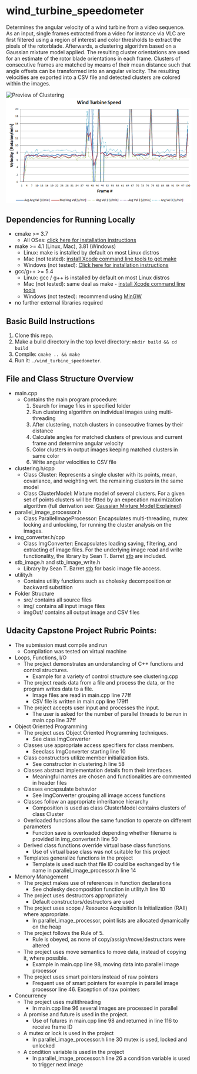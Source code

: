 # wind_turbine_speedometer
Determines the angular velocity of a wind turbine from a video sequence. As an input, single frames extracted from a video for instance via VLC are first filtered using a region of interest and color thresholds to extract the pixels of the rotorblade. Afterwards, a clustering algorithm based on a Gaussian mixture model applied. The resulting cluster orientations are used for an estimate of the rotor blade orientations in each frame. Clusters of consecutive frames are matched by means of their mean distance such that angle offsets can be transformed into an angular velocity. The resulting velocities are exported into a CSV file and detected clusters are colored within the images.

![Preview of Clustering](./Preview.gif)
![Graph of CSV](./Graph.png)

## Dependencies for Running Locally
* cmake >= 3.7
  * All OSes: [click here for installation instructions](https://cmake.org/install/)
* make >= 4.1 (Linux, Mac), 3.81 (Windows)
  * Linux: make is installed by default on most Linux distros
  * Mac (not tested): [install Xcode command line tools to get make](https://developer.apple.com/xcode/features/)
  * Windows (not tested): [Click here for installation instructions](http://gnuwin32.sourceforge.net/packages/make.htm)
* gcc/g++ >= 5.4
  * Linux: gcc / g++ is installed by default on most Linux distros
  * Mac (not tested): same deal as make - [install Xcode command line tools](https://developer.apple.com/xcode/features/)
  * Windows (not tested): recommend using [MinGW](http://www.mingw.org/)
* no further external libraries required

## Basic Build Instructions

1. Clone this repo.
2. Make a build directory in the top level directory: `mkdir build && cd build`
3. Compile: `cmake .. && make`
4. Run it: `./wind_turbine_speedometer`.

## File and Class Structure Overview
* main.cpp
  * Contains the main program procedure:
    1. Search for image files in specified folder
    2. Run clustering algorithm on individual images using multi-threading
    3. After clustering, match clusters in consecutive frames by their distance
    4. Calculate angles for matched clusters of previous and current frame and determine angular velocity
    5. Color clusters in output images keeping matched clusters in same color
    6. Write angular velocities to CSV file
* clustering.h/cpp
  * Class Cluster: Represents a single cluster with its points, mean, covariance, and weighting wrt. the remaining clusters in the same model
  * Class ClusterModel: Mixture model of several clusters. For a given set of points clusters will be fitted by an expecation maximization algorithm (full derivation see: [Gaussian Mixture Model Explained](https://towardsdatascience.com/gaussian-mixture-models-explained-6986aaf5a95?gi=ad9aac903aef))
* parallel_image_processor.h
  * Class ParallelImageProcessor: Encapsulates multi-threading, mutex locking and unlocking, for running the cluster analysis on the images.
* img_converter.h/cpp
  * Class ImgConverter: Encapsulates loading saving, filtering, and extracting of image files. For the underlying image read and write functionality, the library by Sean T. Barret [stb](https://github.com/nothings/stb) are included.
* stb_image.h and stb_image_write.h
  * Library by Sean T. Barret [stb](https://github.com/nothings/stb) for basic image file access.
* utility.h
  * Contains utility functions such as cholesky decomposition or backward substition
* Folder Structure
  * src/ contains all source files
  * img/ contains all input image files
  * imgOut/ contains all output image and CSV files

## Udacity Capstone Project Rubric Points:
* The submission must compile and run
  * Compilation was tested on virtual machine
* Loops, Functions, I/O  
  * The project demonstrates an understanding of C++ functions and control structures.
    * Example for a variety of control structure see clustering.cpp
  * The project reads data from a file and process the data, or the program writes data to a file.
    * Image files are read in main.cpp line 77ff
    * CSV file is written in main.cpp line 179ff
  * The project accepts user input and processes the input.
    * The user is asked for the number of parallel threads to be run in main.cpp line 37ff
* Object Oriented Programming
  * The project uses Object Oriented Programming techniques.
    * See class ImgConverter
  * Classes use appropriate access specifiers for class members.
    * Seeclass ImgConverter starting line 10
  * Class constructors utilize member initialization lists.
    * See constructor in clustering.h line 58
  * Classes abstract implementation details from their interfaces.
    * Meaningful names are chosen and functionalities are commented in header files
  * Classes encapsulate behavior
    * See ImgConverter grouping all image access functions
  * Classes follow an appropriate inheritance hierarchy
    * Composition is used as class ClusterModel contains clusters of class Cluster
  * Overloaded functions allow the same function to operate on different parameters
    * Function save is overloaded depending whether filename is provided in img_converter.h line 50
  * Derived class functions override virtual base class functions.
    * Use of virtual base class was not suitable for this project
  * Templates generalize functions in the project
    * Template is used such that file ID could be exchanged by file name in parallel_image_processor.h line 14
* Memory Management
  * The project makes use of references in function declarations
    * See cholesky decomposition function in utility.h line 10
  * The project uses destructors appropriately
    * Default constructors/destructors are used
  * The project uses scope / Resource Acquisition Is Initialization (RAII) where appropriate.
    * In parallel_image_processor, point lists are allocated dynamically on the heap
  * The project follows the Rule of 5.
    * Rule is obeyed, as none of copy/assign/move/destructors were altered
  * The project uses move semantics to move data, instead of copying it, where possible.
    * Example in main.cpp line 98, moving data into parallel image processor
  * The project uses smart pointers instead of raw pointers
    * Frequent use of smart pointers for example in parallel image processor line 46. Exception of raw pointers 
* Concurrency
  * The project uses multithreading
    * In main.cpp line 96 several images are processed in parallel
  * A promise and future is used in the project.
    * Use of futures in main.cpp line 98 and returned in line 116 to receive frame ID
  * A mutex or lock is used in the project
    * In parallel_image_processor.h line 30 mutex is used, locked and unlocked
  * A condition variable is used in the project
    * In parallel_image_processor.h line 26 a condition variable is used to trigger next image